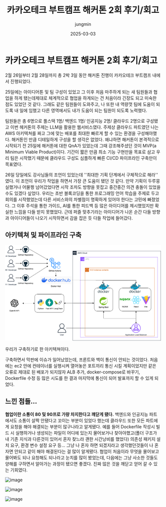 ﻿---
title: '카카오테크 부트캠프 해커톤 2회 후기/회고'
author: jungmin
tags: [카테부, 해커톤, 클라우드 네이티브]
categories: [카테부 클라우드 네이티브, 카테부]
date: '2025-03-03'

---

# 카카오테크 부트캠프 해커톤 2회 후기/회고

2월 26일부터 2월 28일까지 총 2박 3일 동안 해커톤 진행이 카카오테크 부트캠프 내에서 진행되었다.

25일에는 아이디어톤 및 팀 구성이 있었고 그 이후 처음 마주하게 되는 새 팀원들과 협업을 하게 됐는데제대로 체계적으로 협업을 하게되는 건 처음이라 긴장도 되고 미숙한 점도 있었던 것 같다. 그래도 같은 팀원들이 도와주고, 나 또한 내 역량껏 팀에 도움이 되도록 내 일에 임했고 다른 영역에서도 내가 도움이 되는 팀원이 되도록 노력했다.

팀원들은 총 6명으로 풀스택 1명/ 백엔드 1명/ 인공지능 2명/ 클라우드 2명으로 구성됐고 이번 헤커톤의 주제는 LLM을 활용한 웹서비스였다. 주제상 클라우드 파트였던 나는 AWS 아키텍쳐를 짜고 그에 맞는 배포를 최대한 빠르게 할 수 있는 환경을 구성해야했다. 해커톤인 만큼 디테일하게 구성을 할 생각은 없었다. 왜냐하면 해커톤이 본격적으로 시작되기 전 25일에 해커톤에 대한 QnA가 있었는데 그때 강조해주셨던 것이 MVP(a Minimum Viable Product)이다. 기간이 짧은 만큼 최소 기능 구현만을 목표로 삼고 우리 팀은 시작했기 때문에 클라우드 구성도 심플하게 빠른 CI/CD 파이프라인 구축만이 목표였다.

26일 당일에도 강사님들의 조언이 있었는데 ''최대한 기획 단계에서 구체적으로 해라'' 였다. 이 조언이 우리가 작업을 하면서 가장 큰 도움이 됐던 것 같다. 만약 기획이 두루뭉실했거나 어물쩡 넘어갔었다면 시작 조차도 방향을 못잡고 중간중간 의견 충돌이 있었을 수도 있겠다 싶었다. 
우리는 초반 블록코딩을 통한 프로그래밍 언어 학습을 주제로 두고 회의를 시작했었는데 다른 서비스와의 차별점이 명확하게 있어야 한다는 고민에 빠졌었다. 그 이후 주석을 통한 가이드, AI를 통한 피드백 등 많은 아이디어를 제시했었지만 확실한 느낌을 다들 받지 못했었다. 근데 퍼즐 맞추기라는 아이디어가 나온 순간 다들 방향과 아이디어들이 나오기 시작하면서 감을 잡은 듯 다들 작업에 들어갔다.

## 아키텍쳐 및 파이프라인 구축

<img src = "./assets/img/hakathon/bridge_code_cloud.png">
 
 우리가 구축하기로 한 아키텍쳐이다.

구축하면서 막판에 이슈가 일어났었는데, 프론트와 백이 통신이 안되는 것이었다. 처음에는 ec2 안에 컨테이너를 실행시켜 열어놓은 포트끼리 통신 시킬 계획이었지만 같은 오류로 제대로 된 배포가 되지않자 ALB 추가, docker-compose로 바꾸기, Dockerfile 수정 등 많은 시도를 한 결과 마지막에 통신이 되어 발표까지 할 수 있게 되었다.


## 느낀 점들...

**협업이란 소통이 80 및 90프로 가량 차지한다고 꺠닫게 됐다.** 백엔드와 인공지능 파트에서도 소통이 살짝 안됐다고 꼬이는 부분이 있었다 했는데 클라우드 또한 모든 파트에게 요청을 해야 해결되는 부분이 많구나라고 알게됐다. 예를 들어 Dockerfile 작성시 빌드 시 실행하거나 생성되는 파일이 어디에 있는지 물어보거나 찾아야했고(폴더 구조가 내 기존 지식과 다른것이 있어서 혼자 찾느라 괜한 시간낭비를 했었다) 의존성 패키지 설치 요구, 환경 변수 설정 요구 등... 그냥 나 혼자 하면 되겠지라고 생각했던것들이 나 혼자면 안되고 같이 해야 해결된다는 걸 많이 알게됐다. 협업이 처음이라 무엇을 물어보고 물어봐도 되나 요청해도 되나라고 눈치를 많이 봤었는데, 다음에는 그냥 사소한 것들도  양해를 구하면서 알아가는 과정이 됐으면 좋겠다. 진짜 많은 것을 깨닫고 얻어 갈 수 있는 기회였다.

![image](file:///assets/img/hakathon/KakaoTalk_Photo_2025-03-03-16-58-56%20001.jpeg)

![image](file:///assets/img/hakathon/KakaoTalk_Photo_2025-03-03-16-58-56%20002.jpeg)

![image](file:///assets/img/hakathon/KakaoTalk_Photo_2025-03-03-16-58-57%20003.jpeg)
